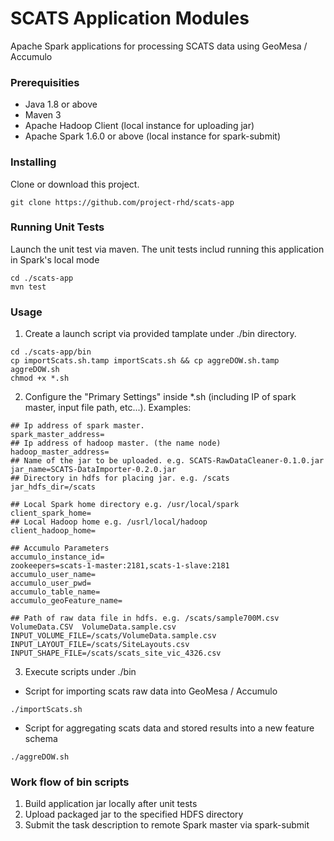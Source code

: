 # SCATS Application Modules

Apache Spark applications for processing SCATS data using GeoMesa / Accumulo

### Prerequisities

 - Java 1.8 or above
 - Maven 3
 - Apache Hadoop Client (local instance for uploading jar)
 - Apache Spark 1.6.0 or above (local instance for spark-submit)

### Installing

Clone or download this project.

```
git clone https://github.com/project-rhd/scats-app
```

### Running Unit Tests

Launch the unit test via maven. The unit tests includ running this application in Spark's local mode

```
cd ./scats-app
mvn test
```

### Usage

1) Create a launch script via provided tamplate under ./bin directory.

```
cd ./scats-app/bin
cp importScats.sh.tamp importScats.sh && cp aggreDOW.sh.tamp aggreDOW.sh
chmod +x *.sh
```

2) Configure the "Primary Settings" inside *.sh (including IP of spark master, input file path, etc...). Examples:

```
## Ip address of spark master.
spark_master_address=
## Ip address of hadoop master. (the name node)
hadoop_master_address=
## Name of the jar to be uploaded. e.g. SCATS-RawDataCleaner-0.1.0.jar
jar_name=SCATS-DataImporter-0.2.0.jar
## Directory in hdfs for placing jar. e.g. /scats
jar_hdfs_dir=/scats

## Local Spark home directory e.g. /usr/local/spark
client_spark_home=
## Local Hadoop home e.g. /usrl/local/hadoop
client_hadoop_home=

## Accumulo Parameters
accumulo_instance_id=
zookeepers=scats-1-master:2181,scats-1-slave:2181
accumulo_user_name=
accumulo_user_pwd=
accumulo_table_name=
accumulo_geoFeature_name=

## Path of raw data file in hdfs. e.g. /scats/sample700M.csv  VolumeData.CSV  VolumeData.sample.csv
INPUT_VOLUME_FILE=/scats/VolumeData.sample.csv
INPUT_LAYOUT_FILE=/scats/SiteLayouts.csv
INPUT_SHAPE_FILE=/scats/scats_site_vic_4326.csv

```

3) Execute scripts under ./bin
- Script for importing scats raw data into GeoMesa / Accumulo
```
./importScats.sh
```
- Script for aggregating scats data and stored results into a new feature schema
```
./aggreDOW.sh
```
### Work flow of bin scripts
1. Build application jar locally after unit tests
2. Upload packaged jar to the specified HDFS directory
3. Submit the task description to remote Spark master via spark-submit


